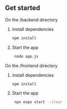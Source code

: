 ## Get started
On the /backend directory
1. Install dependencies

   ```bash
   npm install
   ```

2. Start the app

   ```bash
    node app.js
   ```

On the /frontend directory
1. Install dependencies

   ```bash
   npm install
   ```

2. Start the app

   ```bash
    npx expo start --clear
   ```
